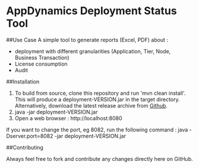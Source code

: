 # AppDynamics Deployment Status Tool

##Use Case
A simple tool to generate reports (Excel, PDF) about :
* deployment with different granularities (Application, Tier, Node, Business Transaction)
* License consumption
* Audit

##Installation
1. To build from source, clone this repository and run 'mvn clean install'. This will produce a deployment-VERSION.jar in the target directory. Alternatively, download the latest release archive from [Github](https://github.com/rhallier/appdynamics-deployment/releases).
2. java -jar deployment-VERSION.jar
3. Open a web browser : http://localhost:8080

If you want to change the port, eg 8082, run the following command : java -Dserver.port=8082 -jar deployment-VERSION.jar 

##Contributing

Always feel free to fork and contribute any changes directly here on GitHub.
